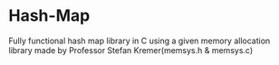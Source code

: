 # Hash-Map
Fully functional hash map library in C using a given memory allocation library made by Professor Stefan Kremer(memsys.h & memsys.c)
